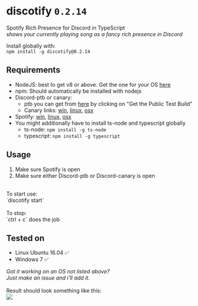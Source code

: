 # discotify `0.2.14`
Spotify Rich Presence for Discord in TypeScript<br/>
*shows your currently playing song as a fancy rich presence in Discord*

Install globally with:<br/>
`npm install -g discotify@0.2.14`

## Requirements
  - NodeJS: best to get v8 or above. Get the one for your OS [here](https://nodejs.org/en/download/package-manager)
  - npm: Should automatically be installed with nodejs
  - Discord-ptb or canary:
    - ptb you can get from [here](https://discordapp.com/download) by clicking on "Get the Public Test Build"
    - Canary links: [win](https://discordapp.com/api/download/canary?platform=win), [linux](https://discordapp.com/api/download/canary?platform=linux), [osx](https://discordapp.com/api/download/canary?platform=osx)
  - Spotify: [win](https://www.spotify.com/nl/download/windows/), [linux](https://www.spotify.com/nl/download/linux/), [osx](https://www.spotify.com/nl/download/mac/)
  - You might additionally have to install ts-node and typescript globally
    - ts-node: `npm install -g ts-node` 
    - typescript: `npm install -g typescript`

## Usage
1. Make sure Spotify is open
2. Make sure either Discord-ptb or Discord-canary is open<br/>
<br/>
To start use:<br/>
`discotify start`<br/>
<br/>
To stop:<br/>
`ctrl + c` does the job

## Tested on
  - Linux Ubuntu 16.04 ✅
  - Windows 7 ✅
  
 *Got it working on an OS not listed above?<br/>Just make an issue and i'll add it.*
 <br/><br/>
 Result should look something like this:<br/>
![](https://b.catgirlsare.sexy/5ArD.png)
